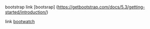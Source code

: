 bootstrap
link [bootsrap] (https://getbootstrap.com/docs/5.3/getting-started/introduction/)

link [bootwatch](https://bootswatch.com/)